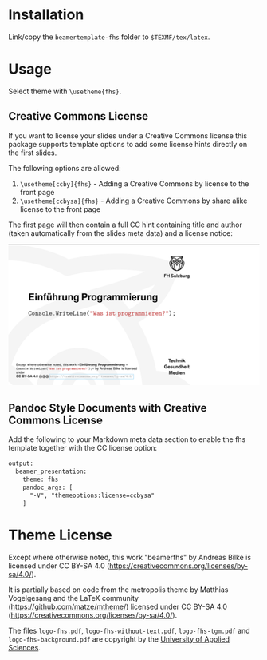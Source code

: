 # Installation

Link/copy the `beamertemplate-fhs` folder to `$TEXMF/tex/latex`.

# Usage

Select theme with `\usetheme{fhs}`.

## Creative Commons License

If you want to license your slides under a Creative Commons license this package supports
template options to add some license hints directly on the first slides.

The following options are allowed:

1. `\usetheme[ccby]{fhs}` - Adding a Creative Commons by license to the front page
2. `\usetheme[ccbysa]{fhs}` - Adding a Creative Commons by share alike license to the front page

The first page will then contain a full CC hint containing title and author
(taken automatically from the slides meta data) and a license notice:

![Example image of a CC licensed first page](intro-slide-cc-notice.png)

## Pandoc Style Documents with Creative Commons License

Add the following to your Markdown meta data section to enable the fhs template together with
the CC license option:

```
output:
  beamer_presentation:
    theme: fhs
    pandoc_args: [
      "-V", "themeoptions:license=ccbysa"
    ]
```

# Theme License

Except where otherwise noted, this work "beamerfhs" by Andreas Bilke
is licensed under CC BY-SA 4.0 (https://creativecommons.org/licenses/by-sa/4.0/).

It is partially based on code from the metropolis theme by Matthias Vogelgesang
and the LaTeX community (https://github.com/matze/mtheme/) licensed
under CC BY-SA 4.0 (https://creativecommons.org/licenses/by-sa/4.0/).

The files `logo-fhs.pdf`, `logo-fhs-without-text.pdf`, `logo-fhs-tgm.pdf` and
`logo-fhs-background.pdf` are copyright by the
[University of Applied Sciences](https://www.fh-salzburg.ac.at).
